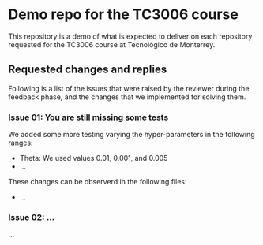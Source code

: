 # Demo repo for the TC3006 course
This repository is a demo of what is expected to deliver on each repository requested for the TC3006 course at Tecnológico de Monterrey. 

## Requested changes and replies
Following is a list of the issues that were raised by the reviewer during the feedback phase, and the changes that we implemented for solving them.

### Issue 01: You are still missing some tests
We added some more testing varying the hyper-parameters in the following ranges: 
* Theta: We used values 0.01, 0.001, and 0.005
* ...

These changes can be observerd in the following files: 
* ...

### Issue 02: ...
...
